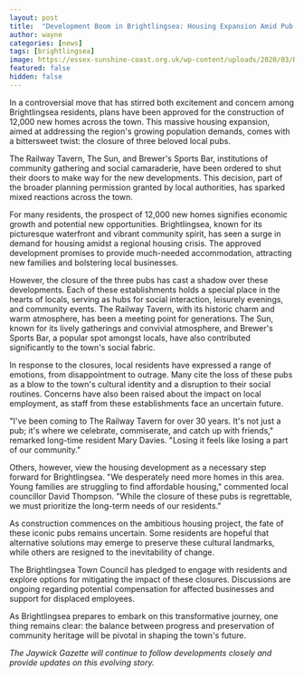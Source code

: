 ```yaml
---
layout: post
title:  "Development Boom in Brightlingsea: Housing Expansion Amid Pub Closures"
author: wayne
categories: [news]
tags: [brightlingsea]
image: https://essex-sunshine-coast.org.uk/wp-content/uploads/2020/03/Brightlingsea_Town4.jpg
featured: false
hidden: false
---
```


In a controversial move that has stirred both excitement and concern among Brightlingsea residents, plans have been approved for the construction of 12,000 new homes across the town. This massive housing expansion, aimed at addressing the region's growing population demands, comes with a bittersweet twist: the closure of three beloved local pubs.

The Railway Tavern, The Sun, and Brewer's Sports Bar, institutions of community gathering and social camaraderie, have been ordered to shut their doors to make way for the new developments. This decision, part of the broader planning permission granted by local authorities, has sparked mixed reactions across the town.

For many residents, the prospect of 12,000 new homes signifies economic growth and potential new opportunities. Brightlingsea, known for its picturesque waterfront and vibrant community spirit, has seen a surge in demand for housing amidst a regional housing crisis. The approved development promises to provide much-needed accommodation, attracting new families and bolstering local businesses.

However, the closure of the three pubs has cast a shadow over these developments. Each of these establishments holds a special place in the hearts of locals, serving as hubs for social interaction, leisurely evenings, and community events. The Railway Tavern, with its historic charm and warm atmosphere, has been a meeting point for generations. The Sun, known for its lively gatherings and convivial atmosphere, and Brewer's Sports Bar, a popular spot amongst locals, have also contributed significantly to the town's social fabric.

In response to the closures, local residents have expressed a range of emotions, from disappointment to outrage. Many cite the loss of these pubs as a blow to the town's cultural identity and a disruption to their social routines. Concerns have also been raised about the impact on local employment, as staff from these establishments face an uncertain future.

"I've been coming to The Railway Tavern for over 30 years. It's not just a pub; it's where we celebrate, commiserate, and catch up with friends," remarked long-time resident Mary Davies. "Losing it feels like losing a part of our community."

Others, however, view the housing development as a necessary step forward for Brightlingsea. "We desperately need more homes in this area. Young families are struggling to find affordable housing," commented local councillor David Thompson. "While the closure of these pubs is regrettable, we must prioritize the long-term needs of our residents."

As construction commences on the ambitious housing project, the fate of these iconic pubs remains uncertain. Some residents are hopeful that alternative solutions may emerge to preserve these cultural landmarks, while others are resigned to the inevitability of change.

The Brightlingsea Town Council has pledged to engage with residents and explore options for mitigating the impact of these closures. Discussions are ongoing regarding potential compensation for affected businesses and support for displaced employees.

As Brightlingsea prepares to embark on this transformative journey, one thing remains clear: the balance between progress and preservation of community heritage will be pivotal in shaping the town's future.

_The Jaywick Gazette will continue to follow developments closely and provide updates on this evolving story._
